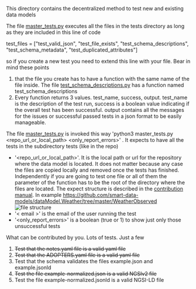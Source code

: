 This directory contains the decentralized method to test new and existing data models

The file [master_tests.py](https://github.com/smart-data-models/data-models/blob/master/test_data_model/master_tests.py) executes all the files in the tests directory as long as they are included in this line of code 

   test_files = ["test_valid_json", "test_file_exists", "test_schema_descriptions", "test_schema_metadata", "test_duplicated_attributes"]

so if you create a new test you need to extend this line with your file. Bear in mind these points
1) that the file you create has to have a function with the same name of the file inside. The file [test_schema_descriptions.py](https://github.com/smart-data-models/data-models/blob/master/test_data_model/tests/test_schema_descriptions.py) has a function named test_schema_descriptions  
2) Every function returns 3 values. test_name, success, output. test_name is the description of the test run, success is a boolean value indicating if the overall test has been successful. output contains all the messages for the issues or successful passed tests in a json format to be easily manageable. 

The file [master_tests.py](https://github.com/smart-data-models/data-models/blob/master/test_data_model/master_tests.py) is invoked this way
'python3 master_tests.py <repo_url_or_local_path> <email> <only_report_errors>' . It expects to have all the tests in the subdirectory tests (like in the repo)
- '<repo_url_or_local_path>'. It is the local path or url for the repository where the data model is located. It does not matter because any case the files are copied locally and removed once the tests has finished. Independently if you are going to test one file or all of them the parameter of the function has to be the root of the directory where the files are located. The expect structure is described in the [contribution manual](https://bit.ly/contribution_manual). In example https://github.com/smart-data-models/dataModel.Weather/tree/master/WeatherObserved
![file structure](data_model_files_structure.png "Data model file structure")
- '< email >' is the email of the user running the test
- '<only_report_errors>' is a boolean (true or 1) to show just only those unsuccessful tests

What can be contributed by you. 
Lots of tests. Just a few
1) ~~Test that the notes.yaml file is a valid yaml file~~
2) ~~Test that the ADOPTERS.yaml file is a valid yaml file~~
3) Test that the schema validates the files example.json and example.jsonld
4) ~~Test the file example-normalized.json is a valid NGSIv2  file~~ 
5) Test the file example-normalized.jsonld is a valid NGSI-LD  file